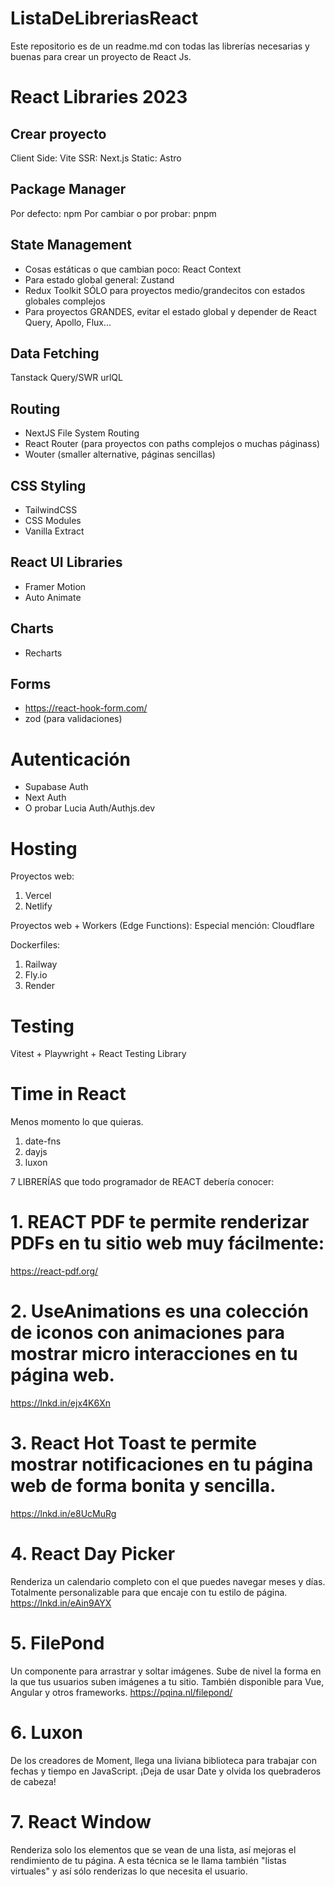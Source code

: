 # ListaDeLibreriasReact
Este repositorio es de un readme.md con todas las librerías necesarias y buenas para crear un proyecto de React Js.

# React Libraries 2023

## Crear proyecto

Client Side: Vite
SSR: Next.js
Static: Astro

## Package Manager

Por defecto: npm
Por cambiar o por probar: pnpm

## State Management

- Cosas estáticas o que cambian poco: React Context
- Para estado global general: Zustand
- Redux Toolkit SÓLO para proyectos medio/grandecitos con estados globales complejos
- Para proyectos GRANDES, evitar el estado global y depender de React Query, Apollo, Flux...

## Data Fetching

Tanstack Query/SWR
urlQL

## Routing

- NextJS File System Routing
- React Router (para proyectos con paths complejos o muchas páginass)
- Wouter (smaller alternative, páginas sencillas)

## CSS Styling

- TailwindCSS
- CSS Modules
- Vanilla Extract

## React UI Libraries

- Framer Motion
- Auto Animate

## Charts

- Recharts

## Forms

- https://react-hook-form.com/
- zod (para validaciones)

# Autenticación

- Supabase Auth
- Next Auth
- O probar Lucia Auth/Authjs.dev

# Hosting

Proyectos web:
1. Vercel
2. Netlify

Proyectos web + Workers (Edge Functions):
Especial mención: Cloudflare

Dockerfiles:
1. Railway
2. Fly.io
3. Render

# Testing

Vitest + Playwright + React Testing Library

# Time in React

Menos momento lo que quieras.

1. date-fns
2. dayjs
3. luxon

7 LIBRERÍAS que todo programador de REACT debería conocer:

# 1. REACT PDF te permite renderizar PDFs en tu sitio web muy fácilmente:
https://react-pdf.org/

# 2. UseAnimations es una colección de iconos con animaciones para mostrar micro interacciones en tu página web.
https://lnkd.in/ejx4K6Xn

# 3. React Hot Toast te permite mostrar notificaciones en tu página web de forma bonita y sencilla.
https://lnkd.in/e8UcMuRg

# 4. React Day Picker
Renderiza un calendario completo con el que puedes navegar meses y días.
Totalmente personalizable para que encaje con tu estilo de página.
https://lnkd.in/eAin9AYX

# 5. FilePond
Un componente para arrastrar y soltar imágenes. Sube de nivel la forma en la que tus usuarios suben imágenes a tu sitio.
También disponible para Vue, Angular y otros frameworks.
https://pqina.nl/filepond/

# 6. Luxon
De los creadores de Moment, llega una liviana biblioteca para trabajar con fechas y tiempo en JavaScript.
¡Deja de usar Date y olvida los quebraderos de cabeza!

# 7. React Window
Renderiza solo los elementos que se vean de una lista, así mejoras el rendimiento de tu página.
A esta técnica se le llama también "listas virtuales" y así sólo renderizas lo que necesita el usuario.
